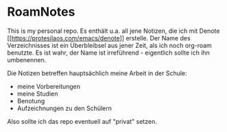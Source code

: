 # RoamNotes

This is my personal repo. Es enthält u.a. all jene Notizen, die ich mit Denote [[https://protesilaos.com/emacs/denote]] erstelle. Der Name des Verzeichnisses ist ein Überbleibsel aus jener Zeit, als ich noch org-roam benutzte. Es ist wahr, der Name ist irreführend - eigentlich sollte ich ihn umbenennen.

Die Notizen betreffen hauptsächlich meine Arbeit in der Schule:
- meine Vorbereitungen
- meine Studien
- Benotung
- Aufzeichnungen zu den Schülern

Also sollte ich das repo eventuell auf "privat" setzen.
